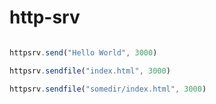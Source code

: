# http-srv
```js

httpsrv.send("Hello World", 3000)

httpsrv.sendfile("index.html", 3000)

httpsrv.sendfile("somedir/index.html", 3000)
```
